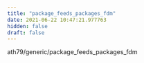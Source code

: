 ```yaml
---
title: "package_feeds_packages_fdm"
date: 2021-06-22 10:47:21.977763
hidden: false
draft: false
---
```


ath79/generic/package_feeds_packages_fdm


